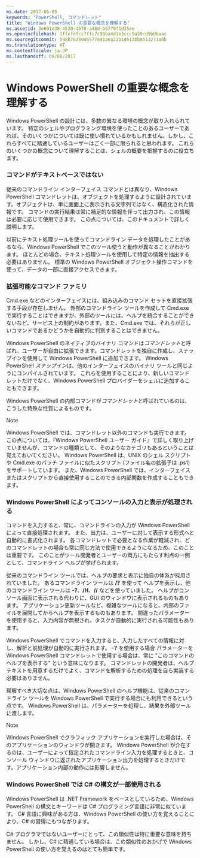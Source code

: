 ```yaml
---
ms.date: 2017-06-05
keywords: "PowerShell, コマンドレット"
title: "Windows PowerShell の重要な概念を理解する"
ms.assetid: 3e601e38-4520-4578-a48d-b6779f1d35ee
ms.openlocfilehash: 1ffcfefcc7ffc7c98ba4d1e3ccc9a59cd9b0baac
ms.sourcegitcommit: 598b7835046577841aea2211d613bb8513271a8b
ms.translationtype: HT
ms.contentlocale: ja-JP
ms.lasthandoff: 06/08/2017
---
```

# <a name="understanding-important-windows-powershell-concepts"></a>Windows PowerShell の重要な概念を理解する
Windows PowerShell の設計には、多数の異なる環境の概念が取り入れられています。 特定のシェルやプログラミング環境を使ったことのあるユーザーであれば、そのいくつかについては既に使い慣れているかもしれません。しかし、これらすべてに精通しているユーザーはごく一部に限られると思われます。 これらのいくつかの概念について理解することは、シェルの概要を把握するのに役立ちます。

### <a name="commands-are-not-text-based"></a>コマンドがテキストベースではない
従来のコマンドライン インターフェイス コマンドとは異なり、Windows PowerShell コマンドレットは、オブジェクトを処理するように設計されています。オブジェクトは、単に画面上に表示される文字列ではなく、構造化された情報です。 コマンドの実行結果は常に補足的な情報を伴って出力され、この情報は必要に応じて使用できます。 この点については、このドキュメントで詳しく説明します。

以前にテキスト処理ツールを使ってコマンドライン データを処理したことがあるなら、Windows PowerShell でこのツール使うと動作が異なることがわかります。 ほとんどの場合、テキスト処理ツールを使用して特定の情報を抽出する必要はありません。 標準の Windows PowerShell オブジェクト操作コマンドを使って、データの一部に直接アクセスできます。

### <a name="the-command-family-is-extensible"></a>拡張可能なコマンド ファミリ
Cmd.exe などのインターフェイスには、組み込みのコマンド セットを直接拡張する手段が存在しません。 外部のコマンドライン ツールを作成して Cmd.exe で実行することはできますが、外部のツールには、ヘルプを統合することができないなど、サービス上の制約があります。また、Cmd.exe では、それらが正しいコマンドであるかどうかを自動的に判別することはできません。

Windows PowerShell のネイティブのバイナリ コマンドは*コマンドレット*と呼ばれ、ユーザーが自由に拡張できます。コマンドレットを独自に作成し、スナップインを使用して Windows PowerShell に追加できます。 Windows PowerShell *スナップイン*は、他のインターフェイスのバイナリ ツールと同じようにコンパイルされています。 これらを使用することにより、新しいコマンドレットだけでなく、Windows PowerShell プロバイダーをシェルに追加することもできます。

Windows PowerShell の内部コマンドが*コマンドレット*と呼ばれているのは、こうした特殊な性質によるものです。

> [!NOTE]
> Windows PowerShell では、コマンドレット以外のコマンドも実行できます。 この点については、『Windows PowerShell ユーザー ガイド』で詳しく取り上げていませんが、コマンドの種類として、そのようなカテゴリもあるということは覚えておいてください。 Windows PowerShell は、UNIX のシェル スクリプトや Cmd.exe のバッチ ファイルに似たスクリプト (ファイル名の拡張子は .ps1) をサポートしています。 また、Windows PowerShell では、インターフェイスまたはスクリプトから直接使用することのできる内部関数を作成することもできます。

### <a name="windows-powershell-handles-console-input-and-display"></a>Windows PowerShell によってコンソールの入力と表示が処理される
コマンドを入力すると、常に、コマンドラインの入力が Windows PowerShell によって直接処理されます。 また、出力は、ユーザーに対して表示する形式へと自動的に書式化されます。 各コマンドレットで必要となる作業が軽減され、どのコマンドレットの場合も常に同じ方法で使用できるようになるため、このことは重要です。 このことがツール開発者とユーザーの両方にもたらす利点の一例として、コマンドライン ヘルプが挙げられます。

従来のコマンドライン ツールでは、ヘルプの要求と表示に独自の体系が採用されていました。 あるコマンドライン ツールは **/?** を使って ヘルプを表示し、他のコマンドライン ツールは **-?**、**/H**、**//** などを使っていました。 ヘルプがコンソール画面に表示される代わりに、GUI のウィンドウに表示されるものもあります。 アプリケーション更新ツールなど、複雑なツールになると、内部のファイルを展開してからヘルプを表示するものもあります。 間違ったパラメーターを使用すると、入力内容が無視され、タスクが自動的に実行される可能性もあります。

Windows PowerShell でコマンドを入力すると、入力したすべての情報に対し、解析と前処理が自動的に実行されます。 **-?** を使用する場合 パラメーターを Windows PowerShell コマンドレットで使用する場合は、常に "このコマンドのヘルプを表示する" という意味になります。 コマンドレットの開発者は、ヘルプ テキストを用意するだけでよく、コマンドを解析するための処理を自ら実装する必要はありません。

理解すべき大切な点は、Windows PowerShell のヘルプ機能は、従来のコマンドライン ツールを Windows PowerShell で実行する場合にも利用できるという点です。 Windows PowerShell は、パラメーターを処理し、結果を外部ツールに渡します。

> [!NOTE]
> Windows PowerShell でグラフィック アプリケーションを実行した場合は、そのアプリケーションのウィンドウが開きます。 Windows PowerShell が介在するのは、ユーザーによって指定されたコマンドライン入力を処理するときと、コンソール ウィンドウに返されたアプリケーション出力を処理するときだけです。アプリケーション内部の動作には影響しません。

### <a name="windows-powershell-uses-some-c-syntax"></a>Windows PowerShell では C# の構文が一部使用される
Windows PowerShell は .NET Framework をベースとしているため、Windows PowerShell の構文とキーワードは C# プログラミング言語に非常に似ています。 C# 言語に興味がある方は、Windows PowerShell の使い方を覚えることにより、C# の習得にもつながります。

C# プログラマではないユーザーにとって、この類似性は特に重要な意味を持ちません。 しかし、C# に精通している場合は、この類似性のおかげで Windows PowerShell の使い方を覚えるのはとても簡単です。

